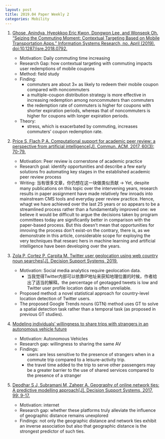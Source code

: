```yaml
---
layout: post
title: 2019.04 Paper Weekly 2
categories: Mobility
---
```


1. [Ghose, Anindya, Hyeokkoo Eric Kwon, Dongwon Lee, and Wonseok Oh. “Seizing the Commuting Moment: Contextual Targeting Based on Mobile Transportation Apps.” Information Systems Research, no. April (2019). doi:10.1287/isre.2018.0792.](https://pubsonline.informs.org/doi/pdf/10.1287/isre.2018.0792)

    - Motivation: Daily commuting time increasing
    - Research Gap: how contextual targeting with commuting impacts user redemptions of mobile coupons
    - Method: field study
    - Finding:
        - commuters are about 3× as likely to redeem their mobile coupon compared with noncommuters
        - a multiple-coupon distribution strategy is more effective in increasing redemption among noncommuters than commuters
        - the redemption rate of commuters is higher for coupons with shorter expiration periods, whereas that of noncommuters is higher for coupons with longer expiration periods.
    - Theory: 
        - stress, which is exacerbated by commuting, increases commuters’ coupon redemption rate. 

2. [Price S, Flach P A. Computational support for academic peer review: a perspective from artificial intelligence[J]. Commun. ACM, 2017, 60(3): 70-79.](https://m-cacm.acm.org/magazines/2017/3/213825-computational-support-for-academic-peer-review/fulltext?mobile=true)

    - Motivation: Peer review is cornerstone of academic practice
    - Research goal: identify opportunities and describe a few early solutions fro automating key stages in the established academic peer review process
    - Writing: 当有很多文章，你仍想在这一块做类似贡献 -> Yet, despite many publications on this topic over the intervening years, research results in paper assignment have made relatively few inroads into mainstream CMS tools and everyday peer review practice. Hence, whagt we have achieved over the last 25 years or so appears to be a streamlined process rather than a fundamentally improved one: we believe it would be difficult to argue the decisions taken by program committees today are significantly better in comparison with the paper-based process. But this doesn't mean that opportunities for imroving the process don't exist-on the contrary, there is, as we demonstrate in this article, considerable scope for exploying the very techniques that researc hers in machine learning and artificial intelligence have been developing over the years.

3. [Zola P, Cortez P, Carpita M. Twitter user geolocation using web country noun searches[J]. Decision Support Systems, 2019.](https://www.sciencedirect.com/science/article/pii/S0167923619300442)

    - Motivation: Social media analytics require geolocation data. 
        - 当我觉得Twitter内部可以依靠IP地址来获知地理位置的时候，作者给出了适当的解释。the percentage of geotagged tweets is low and Twitter user profile location data is often unreliable.
    - Proposed method: a novel statistical approach for country-level location detection of Twitter users.
    - The proposed Google Trends nouns (GTN) method uses GT to solve a spatial detection task rather than a temporal task (as proposed in previous GT studies).

4. [Modeling individuals’ willingness to share trips with strangers in an autonomous vehicle future](https://www.sciencedirect.com/science/article/pii/S0965856418309819)

    - Motivation: Autonomous Vehicles
    - Research gap: willingness to sharing the same AV
    - Findings:
        - users are less sensitive to the presence of strangers when in a commute trip compared to a leisure-activity trip. 
        - the travel time added to the trip to serve other passengers may be a greater barrier to the use of shared services compared to the presence of a stranger

5. [Deodhar S J, Subramani M, Zaheer A. Geography of online network ties: A predictive modelling approach[J]. Decision Support Systems, 2017, 99: 9-17.](https://www.sciencedirect.com/science/article/pii/S016792361730088X)

    - Motivation: internet
    - Research gap: whether these platforms truly alleviate the influence of geographic distance remains unexplored
    - Findings: not only the geographic distance and network ties exhibit an inverse association but also that geographic distance is the strongest predictor of such ties.